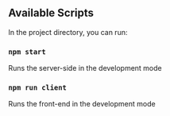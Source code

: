 ## Available Scripts

In the project directory, you can run:

### `npm start`

Runs the server-side in the development mode

### `npm run client`

Runs the front-end in the development mode
